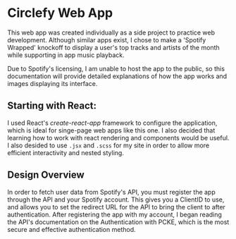 # Circlefy Web App
 
 This web app was created individually as a side project to practice web development. Although similar apps exist, I chose to make a 'Spotify Wrapped' knockoff to display a user's top tracks and artists of the month while supporting in app music playback. 

Due to Spotify's licensing, I am unable to host the app to the public, so this documentation will provide detailed explanations of how the app works and images displaying its interface. 

## Starting with React: 
I used React's _create-react-app_ framework to configure the application, which is ideal for singe-page web apps like this one. I also decided that learning how to work with react rendering and components would be useful. I also desided to use `.jsx` and `.scss` for my site in order to allow more efficient interactivity and nested styling. 

## Design Overview

In order to fetch user data from Spotify's API, you must register the app through the API and your Spotify account. This gives you a ClientID to use, and allows you to set the redirect URL for the API to bring the client to after authentication. After registering the app with my account, I began reading the API's documentation on the Authentication with PCKE, which is the most secure and effective authentication method. 

